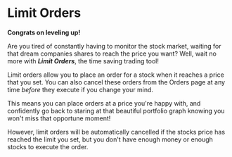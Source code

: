 # Limit Orders

**Congrats on leveling up!**

Are you tired of constantly having to monitor the stock market, waiting for that dream companies shares to reach the price you want? Well, wait no more with **_Limit Orders_**, the time saving trading tool!<br>

Limit orders allow you to place an order for a stock when it reaches a price that you set. You can also cancel these orders from the Orders page at any time _before_ they execute if you change your mind.<br>

<!--
If moving to front end with images:

To place a limit order simply select the **VALUE** option, instead of **QUANTITY**, when placing your trade.
-->

This means you can place orders at a price you're happy with, and confidently go back to staring at that beautiful portfolio graph knowing you won't miss that opportune moment!<br>

However, limit orders will be automatically cancelled if the stocks price has reached the limit you set, but you don't have enough money or enough stocks to execute the order.